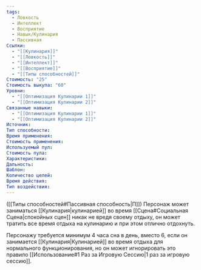 ```yaml
---
tags:
  - Ловкость
  - Интеллект
  - Восприятие
  - Навык/Кулинария
  - Пассивная
Ссылки:
  - "[[Кулинария]]"
  - "[[Ловкость]]"
  - "[[Интеллект]]"
  - "[[Восприятие]]"
  - "[[Типы способностей]]"
Стоимость: "25"
Стоимость выкупа: "60"
Уровни:
  - "[[Оптимизация Кулинарии 1]]"
  - "[[Оптимизация Кулинарии 2]]"
Связанные навыки:
  - "[[Оптимизация Кулинарии 1]]"
  - "[[Оптимизация Кулинарии 2]]"
Источник:
Тип способности:
Время применения:
Стоимость применения:
Используемый пул:
Стоимость пула:
Характеристики:
Дальность:
Шаблон:
Количество целей:
Время действия:
Тип воздействия:
---
```

([[Типы способностей#Пассивная способность|П]]) Персонаж может заниматься [[Кулинария|кулинарией]] во время [[Сцена#Социальная Сцена|спокойных сцен]] никак не вредя своему отдыху, он может тратить все время отдыха на кулинарию и при этом отлично отдохнуть.

Персонажу  требуется минимум 4 часа сна в день, вместо 6, если он занимается [[Кулинария|Кулинарией]] во время отдыха для нормального функционирования, но он может игнорировать это правило [[Использование#1 Раз за Игровую Сессию|1 раз за игровую сессию]].